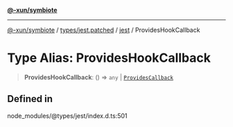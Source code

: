 [**@-xun/symbiote**](../../../../../README.md)

***

[@-xun/symbiote](../../../../../README.md) / [types/jest.patched](../../../README.md) / [jest](../README.md) / ProvidesHookCallback

# Type Alias: ProvidesHookCallback

> **ProvidesHookCallback**: () => `any` \| [`ProvidesCallback`](ProvidesCallback.md)

## Defined in

node\_modules/@types/jest/index.d.ts:501
